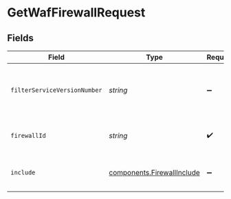 # GetWafFirewallRequest


## Fields

| Field                                                                | Type                                                                 | Required                                                             | Description                                                          | Example                                                              |
| -------------------------------------------------------------------- | -------------------------------------------------------------------- | -------------------------------------------------------------------- | -------------------------------------------------------------------- | -------------------------------------------------------------------- |
| `filterServiceVersionNumber`                                         | *string*                                                             | :heavy_minus_sign:                                                   | Limit the results returned to a specific service version.            |                                                                      |
| `firewallId`                                                         | *string*                                                             | :heavy_check_mark:                                                   | Alphanumeric string identifying a WAF Firewall.                      | fW7g2uUGZzb2W9Euo4Mo0r                                               |
| `include`                                                            | [components.FirewallInclude](../../models/shared/firewallinclude.md) | :heavy_minus_sign:                                                   | Include related objects. Optional.                                   |                                                                      |